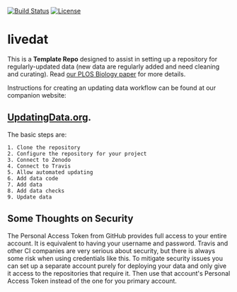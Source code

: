 [![Build Status](https://travis-ci.org/weecology/livedat.svg?branch=master)](https://travis-ci.org/weecology/livedat)
[![License](http://i.creativecommons.org/p/zero/1.0/88x31.png)](https://raw.githubusercontent.com/weecology/livedat/master/LICENSE)

# livedat

This is a **Template Repo** designed to assist in setting up a repository for regularly-updated data 
(new data are regularly added and need cleaning and curating). Read [our PLOS Biology paper](https://doi.org/10.1371/journal.pbio.3000125) for more details.

Instructions for creating an updating data workflow can be found at our companion website: 
## [UpdatingData.org](https://www.updatingdata.org/).

  The basic steps are:

    1. Clone the repository
    2. Configure the repository for your project
    3. Connect to Zenodo
    4. Connect to Travis
    5. Allow automated updating
    6. Add data code
    7. Add data
    8. Add data checks
    9. Update data

## Some Thoughts on Security

The Personal Access Token from GitHub provides full access to your entire account. It is equivalent to having your username and password. Travis and other CI companies are very serious about security, but there is always some risk when using credentials like this. To mitigate security issues you can set up a separate account purely for deploying your data and only give it access to the repositories that require it. Then use that account's Personal Access Token instead of the one for you primary account.